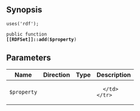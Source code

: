 ## Synopsis

<code>uses('rdf');</code>

<code>public function <b>[[RDFSet]]::add</b>(<b>$property</b>)</code>

## Parameters

<table>
  <thead>
    <tr>
      <th>Name</th>
      <th>Direction</th>
      <th>Type</th>
      <th>Description</th>
    </tr>
  </thead>
  <tbody>
    <tr>
      <td><code>$property</code>
      <td><i></i></td>
      <td></td>
      <td>

      </td>
    </tr>
  </tbody>
</table>

